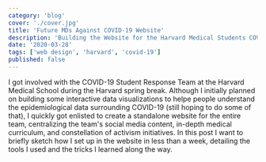 ```yaml
---
category: 'blog'
cover: './cover.jpg'
title: 'Future MDs Against COVID-19 Website'
description: 'Building the Website for the Harvard Medical Students COVID-19 Response Team'
date: '2020-03-28'
tags: ['web design', 'harvard', 'covid-19']
published: false
---
```


I got involved with the COVID-19 Student Response Team at the Harvard Medical School during the Harvard spring break. Although I initially planned on building some interactive data visualizations to helpe people understand the epidemiological data surrounding COVID-19 (still hoping to do some of that), I quickly got enlisted to create a standalone website for the entire team, centralizing the team's social media content, in-depth medical curriculum, and constellation of activism initiatives. In this post I want to briefly sketch how I set up in the website in less than a week, detailing the tools I used and the tricks I learned along the way.
